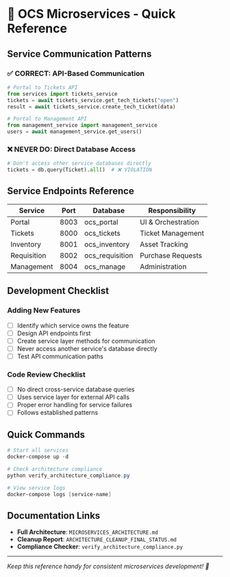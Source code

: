 # 🚀 OCS Microservices - Quick Reference

## Service Communication Patterns

### ✅ CORRECT: API-Based Communication
```python
# Portal to Tickets API
from services import tickets_service
tickets = await tickets_service.get_tech_tickets("open")
result = await tickets_service.create_tech_ticket(data)

# Portal to Management API  
from management_service import management_service
users = await management_service.get_users()
```

### ❌ NEVER DO: Direct Database Access
```python
# Don't access other service databases directly
tickets = db.query(Ticket).all()  # ❌ VIOLATION
```

## Service Endpoints Reference

| Service | Port | Database | Responsibility |
|---------|------|----------|----------------|
| Portal | 8003 | ocs_portal | UI & Orchestration |
| Tickets | 8000 | ocs_tickets | Ticket Management |
| Inventory | 8001 | ocs_inventory | Asset Tracking |
| Requisition | 8002 | ocs_requisition | Purchase Requests |
| Management | 8004 | ocs_manage | Administration |

## Development Checklist

### Adding New Features
- [ ] Identify which service owns the feature
- [ ] Design API endpoints first
- [ ] Create service layer methods for communication
- [ ] Never access another service's database directly
- [ ] Test API communication paths

### Code Review Checklist
- [ ] No direct cross-service database queries
- [ ] Uses service layer for external API calls
- [ ] Proper error handling for service failures
- [ ] Follows established patterns

## Quick Commands

```powershell
# Start all services
docker-compose up -d

# Check architecture compliance
python verify_architecture_compliance.py

# View service logs
docker-compose logs [service-name]
```

## Documentation Links
- **Full Architecture**: `MICROSERVICES_ARCHITECTURE.md`
- **Cleanup Report**: `ARCHITECTURE_CLEANUP_FINAL_STATUS.md`
- **Compliance Checker**: `verify_architecture_compliance.py`

---
*Keep this reference handy for consistent microservices development! 🎯*
